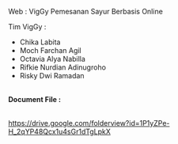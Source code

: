 Web : VigGy Pemesanan Sayur Berbasis Online

Tim VigGy : 
- Chika Labita
- Moch Farchan Agil 
- Octavia Alya Nabilla 
- Rifkie Nurdian Adinugroho 
- Risky Dwi Ramadan <br><br>

<b>Document File :</b>
<br> <br>

https://drive.google.com/folderview?id=1P1yZPe-H_2qYP48Qcx1u4sGr1dTgLpkX

